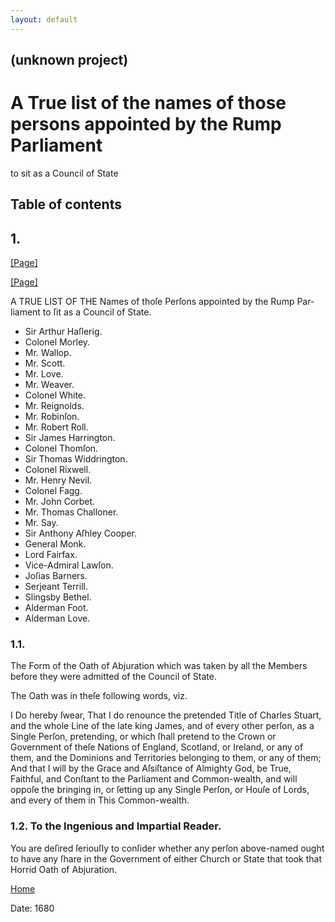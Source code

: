```yaml
---
layout: default
---
```

## (unknown project)

# A True list of the names of those persons appointed by the Rump Parliament
to sit as a Council of State

## Table of contents

## 1\.

[[Page]](http://eebo.chadwyck.com/downloadtiff?vid=93099&page=1)

[[Page]](http://eebo.chadwyck.com/downloadtiff?vid=93099&page=1)

A TRUE LIST OF THE Names of thoſe Perſons appointed by the Rump Par­liament to
ſit as a Council of State.

  * Sir Arthur Haſlerig.
  * Colonel Morley.
  * Mr. Wallop.
  * Mr. Scott.
  * Mr. Love.
  * Mr. Weaver.
  * Colonel White.
  * Mr. Reignolds.
  * Mr. Robinſon.
  * Mr. Robert Roll.
  * Sir James Harrington.
  * Colonel Thomſon.
  * Sir Thomas Widdrington.
  * Colonel Rixwell.
  * Mr. Henry Nevil.
  * Colonel Fagg.
  * Mr. John Corbet.
  * Mr. Thomas Challoner.
  * Mr. Say.
  * Sir Anthony Aſhley Cooper.
  * General Monk.
  * Lord Fairfax.
  * Vice-Admiral Lawſon.
  * Joſias Barners.
  * Serjeant Terrill.
  * Slingsby Bethel.
  * Alderman Foot.
  * Alderman Love.

### 1.1.

The Form of the Oath of Abjuration which was taken by all the Members before
they were admitted of the Council of State.

The Oath was in theſe following words, viz.

I Do hereby ſwear, That I do renounce the pretended Title of Charles Stuart,
and the whole Line of the late king James, and of every other perſon, as a
Single Perſon, pretending, or which ſhall pretend to the Crown or Government
of theſe Nations of England, Scotland, or Ireland, or any of them, and the
Dominions and Territories belonging to them, or any of them; And that I will
by the Grace and Aſsiſtance of Almighty God, be True, Faithful, and Conſtant
to the Parliament and Common-wealth, and will oppoſe the bringing in, or
ſetting up any Single Perſon, or Houſe of Lords, and every of them in This
Common-wealth.

### 1.2. To the Ingenious and Impartial Reader.

You are deſired ſeriouſly to conſider whether any perſon above-named ought to
have any ſhare in the Government of either Church or State that took that
Horrid Oath of Abjuration.

[Home](/)

Date: 1680  

